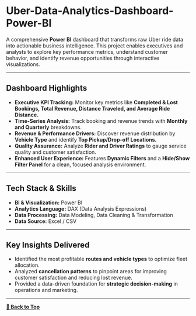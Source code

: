 # Uber-Data-Analytics-Dashboard-Power-BI

A comprehensive **Power BI** dashboard that transforms raw Uber ride data into actionable business intelligence. This project enables executives and analysts to explore key performance metrics, understand customer behavior, and identify revenue opportunities through interactive visualizations.

---

## Dashboard Highlights

*   **Executive KPI Tracking:** Monitor key metrics like **Completed & Lost Bookings, Total Revenue, Distance Traveled, and Average Ride Distance.**
*   **Time-Series Analysis:** Track booking and revenue trends with **Monthly and Quarterly** breakdowns.
*   **Revenue & Performance Drivers:** Discover revenue distribution by **Vehicle Type** and identify **Top Pickup/Drop-off Locations.**
*   **Quality Assurance:** Analyze **Rider and Driver Ratings** to gauge service quality and customer satisfaction.
*   **Enhanced User Experience:** Features **Dynamic Filters** and a **Hide/Show Filter Panel** for a clean, focused analysis environment.

---

## Tech Stack & Skills

*   **BI & Visualization:** Power BI
*   **Analytics Language:** DAX (Data Analysis Expressions)
*   **Data Processing:** Data Modeling, Data Cleaning & Transformation
*   **Data Source:** Excel / CSV

---

##  Key Insights Delivered

*   Identified the most profitable **routes and vehicle types** to optimize fleet allocation.
*   Analyzed **cancellation patterns** to pinpoint areas for improving customer satisfaction and reducing lost revenue.
*   Provided a data-driven foundation for **strategic decision-making** in operations and marketing.

---
**[🔼 Back to Top](#-uber-ride-data-analytics-dashboard)**
